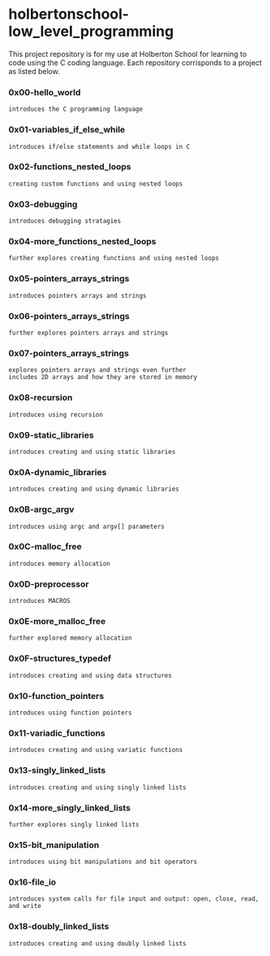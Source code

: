 # holbertonschool-low_level_programming
This project repository is for my use at Holberton School for learning to code using the C coding language. Each repository corrisponds to a project as listed below.

### 0x00-hello_world
	introduces the C programming language
### 0x01-variables_if_else_while
	introduces if/else statements and while loops in C
### 0x02-functions_nested_loops
	creating custom functions and using nested loops
### 0x03-debugging
	introduces debugging stratagies
### 0x04-more_functions_nested_loops
	further explores creating functions and using nested loops
### 0x05-pointers_arrays_strings
	introduces pointers arrays and strings
### 0x06-pointers_arrays_strings
	further explores pointers arrays and strings
### 0x07-pointers_arrays_strings
	explores pointers arrays and strings even further 
	includes 2D arrays and how they are stored in memory
### 0x08-recursion
	introduces using recursion
### 0x09-static_libraries
	introduces creating and using static libraries
### 0x0A-dynamic_libraries
	introduces creating and using dynamic libraries
### 0x0B-argc_argv
	introduces using argc and argv[] parameters
### 0x0C-malloc_free
	introduces memory allocation
### 0x0D-preprocessor
	introduces MACROS
### 0x0E-more_malloc_free
	further explored memory allocation
### 0x0F-structures_typedef
	introduces creating and using data structures
### 0x10-function_pointers
	introduces using function pointers
### 0x11-variadic_functions
	introduces creating and using variatic functions
### 0x13-singly_linked_lists
	introduces creating and using singly linked lists
### 0x14-more_singly_linked_lists
	further explores singly linked lists
### 0x15-bit_manipulation
	introduces using bit manipulations and bit operators
### 0x16-file_io
	introduces system calls for file input and output: open, close, read, and write
### 0x18-doubly_linked_lists
	introduces creating and using doubly linked lists
